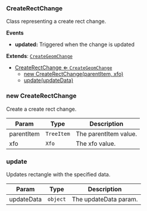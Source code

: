 <a name="CreateRectChange"></a>

### CreateRectChange 
Class representing a create rect change.

**Events**
* **updated:** Triggered when the change is updated


**Extends**: <code>[CreateGeomChange](api/Tools/CreateTools/Change/CreateGeomChange.md)</code>  

* [CreateRectChange ⇐ <code>CreateGeomChange</code>](#CreateRectChange)
    * [new CreateRectChange(parentItem, xfo)](#new-CreateRectChange)
    * [update(updateData)](#update)

<a name="new_CreateRectChange_new"></a>

### new CreateRectChange
Create a create rect change.


| Param | Type | Description |
| --- | --- | --- |
| parentItem | <code>TreeItem</code> | The parentItem value. |
| xfo | <code>Xfo</code> | The xfo value. |

<a name="CreateRectChange+update"></a>

### update
Updates rectangle with the specified data.



| Param | Type | Description |
| --- | --- | --- |
| updateData | <code>object</code> | The updateData param. |

